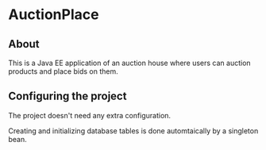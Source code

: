 # AuctionPlace

## About

This is a Java EE application of an auction house where users can auction products and place bids on them.

## Configuring the project

The project doesn't need any extra configuration. 

Creating and initializing database tables is done automtaically by a singleton bean.
